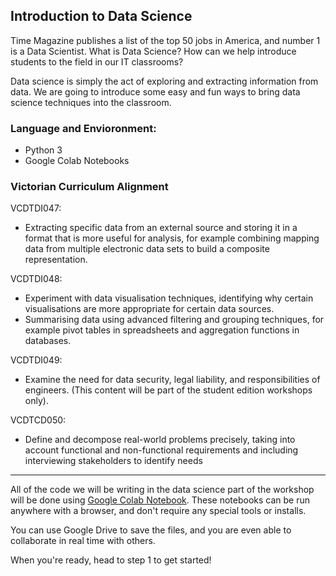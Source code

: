 ## Introduction to Data Science

Time Magazine publishes a list of the top 50 jobs in America, and number 1 is a Data Scientist. What is Data Science? How can we help introduce students to the field in our IT classrooms?

Data science is simply the act of exploring and extracting information from data. We are going to introduce some easy and fun ways to bring data science techniques into the classroom.

### Language and Envioronment:
* Python 3
* Google Colab Notebooks

### Victorian Curriculum Alignment
VCDTDI047:
  * Extracting specific data from an external source and storing it in a format that is more useful for analysis, for example combining mapping data from multiple electronic data sets to build a composite representation.

VCDTDI048:
  * Experiment with data visualisation techniques, identifying why certain visualisations are more appropriate for certain data sources.
  * Summarising data using advanced filtering and grouping techniques, for example pivot tables in spreadsheets and aggregation functions in databases.

VCDTDI049:
  * Examine the need for data security, legal liability, and responsibilities of engineers. (This content
will be part of the student edition workshops only).

VCDTCD050:
  * Define and decompose real-world problems precisely, taking into account functional and non-functional requirements and including interviewing stakeholders to identify needs
---

All of the code we will be writing in the data science part of the workshop will be done using [Google Colab Notebook](https://colab.research.google.com/). These notebooks can be run anywhere with a browser, and don't require any special tools or installs.

You can use Google Drive to save the files, and you are even able to collaborate in real time with others.

When you're ready, head to step 1 to get started!